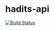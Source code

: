 hadits-api
==========

[![Build Status](https://travis-ci.org/novalagung/hadits-api.png?branch=master)](https://travis-ci.org/novalagung/hadits-api)

